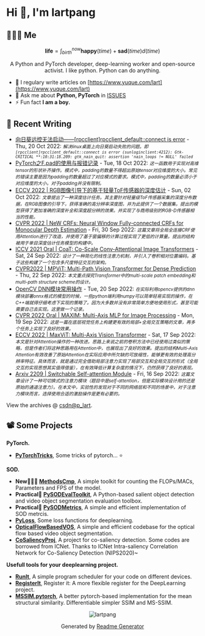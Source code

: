 # Hi 👋, I'm lartpang

## 🧑‍🤝‍🧑 Me

$$
\textbf{life} = \int_{birth}^{now} \mathbf{happy}(time) + \mathbf{sad}(time) d(time)
$$

<p align="center">A Python and PyTorch developer, deep-learning worker and open-source activist. I like python. Python can do anything.</p>

- 📝 I regulary write articles on [https://www.yuque.com/lart](https://www.yuque.com/lart)
- 💬 Ask me about **Python, PyTorch** in [ISSUES](https://github.com/lartpang/lartpang/issues)
- ⚡ Fun fact **I am a boy.**

## 📝 Recent Writing

<!-- writing starts -->
* [向日葵远控无法启动——[rpcclient]rpcclient_default::connect is error](https://blog.csdn.net/P_LarT/article/details/127423101) - Thu, 20 Oct 2022: <small>*解决linux桌面上向日葵启动失败的问题。即`[rpcclient]rpcclient_default::connect is error (sunloginclient:4212): Gtk-CRITICAL **:10:31:18.209: gtk_nain_quit: assertion 'nain_loops != NULL' failed`*</small>
* [PyTorch之F.pad的使用与报错记录](https://blog.csdn.net/P_LarT/article/details/127390628) - Tue, 18 Oct 2022: <small>*这一函数用于实现对高维tensor的形状补齐操作。模式中，padding的数量不得超出原始tensor对应维度的大小。常见的错误主要是因为padding的数量超过了对应模式的要求。模式中，padding的数量必须小于对应维度的大小。对于padding并没有限制。*</small>
* [ECCV 2022 | RGB图像引导下的基于轻量ToF传感器的深度估计](https://blog.csdn.net/P_LarT/article/details/127146695) - Sun, 02 Oct 2022: <small>*文章提出了一种深度估计任务。其主要针对轻量级ToF传感器采集的深度分布数据，在RGB图像的引导下，获得准确的高分辨率深度图，并为此提供了一个数据集。提出的模型获得了更加准确的深度补全和深度超分辨的效果。并实现了与商用级别的RGB-D传感器相当的性能。*</small>
* [CVPR 2022 | NeW CRFs: Neural Window Fully-connected CRFs for Monocular Depth Estimation](https://blog.csdn.net/P_LarT/article/details/127124910) - Fri, 30 Sep 2022: <small>*这篇文章将全局全连接CRF使用Attention进行了改造，并使用了基于窗偏移的计算过程实现了更低的计算量。提出的结构被用于单目深度估计任务模型的构建中。*</small>
* [ICCV 2021 Oral | CoaT: Co-Scale Conv-Attentional Image Transformers](https://blog.csdn.net/P_LarT/article/details/127023702) - Sat, 24 Sep 2022: <small>*设计了一种简化的线性注意力机制，并引入了卷积相对位置编码。基于这些构建了一个包含多尺度特征交互的架构。*</small>
* [CVPR2022 | MPViT: Multi-Path Vision Transformer for Dense Prediction](https://blog.csdn.net/P_LarT/article/details/126989548) - Thu, 22 Sep 2022: <small>*本文重点探究Transformer中的multi-scale patch embedding和multi-path structure scheme的设计。*</small>
* [OpenCV DNN模块常用操作](https://blog.csdn.net/P_LarT/article/details/126961138) - Tue, 20 Sep 2022: <small>*在实际利用opencv提供的dnn模块部署onnx格式的模型的时候，一些python端利用numpy可以简单轻易实现的操作，在C++端就得仔细考虑下实现的策略了。因为大多数并没有非常简单方便地使用形式，甚至可能需要自己去实现。这里做一个记录。*</small>
* [CVPR 2022 Oral | MAXIM: Multi-Axis MLP for Image Processing](https://blog.csdn.net/P_LarT/article/details/126931492) - Mon, 19 Sep 2022: <small>*这是一篇在底层视觉任务上构建更有效的局部+全局交互策略的文章，再多个任务上实现了良好的效果。*</small>
* [ECCV 2022 | MaxViT: Multi-Axis Vision Transformer](https://blog.csdn.net/P_LarT/article/details/126903713) - Sat, 17 Sep 2022: <small>*本文是针对Attention操作的一种改进。思路上来说之前的卷积方法中已经使用过类似的策略，但是作者们将这种思路用在Attention中，也展现出了良好的效果。提出的结构Multi-Axis Attention有效改善了原始Attention在实际应用中所欠缺的可放缩性，能够更有效的处理高分辨率特征。具体而言，就是通过完全借助局部注意力实现了局部交互和全局交互的形式（全局交互的实现思想其实值得借鉴），在有效降低计算复杂度的情况下，仍然获得了良好的表现。*</small>
* [Arxiv 2209 | Switchable Self-attention Module](https://blog.csdn.net/P_LarT/article/details/126896049) - Fri, 16 Sep 2022: <small>*这篇文章设计了一种可切换式的注意力模块（题目中是self-attention，但是实际模块设计用的还是原始的通道注意力）。在本文中，实验性的发现对于不同的网络层和不同的场景中，对于注意力模块而言，选择使用合适的激励操作是更有必要的。*</small>
<!-- writing ends -->

View the archives @ [csdn@p_lart](https://blog.csdn.net/p_lart).

## 📽️ Some Projects

**PyTorch.**
* [**PyTorchTricks**](https://github.com/lartpang/PyTorchTricks), Some tricks of pytorch… :star:

**SOD.**
* **New:rocket::rocket::rocket:** [**MethodsCmp**](https://github.com/lartpang/MethodsCmp), A simple toolkit for counting the FLOPs/MACs, Parameters and FPS of the model.
* **Practical:wrench:** [**PySODEvalToolkit**](https://github.com/lartpang/PySODEvalToolkit), A Python-based salient object detection and video object segmentation evaluation toolbox.
* **Practical:wrench:** [**PySODMetrics**](https://github.com/lartpang/PySODMetrics), A simple and efficient implementation of SOD metrcis.
* [**PyLoss**](https://github.com/lartpang/PyLoss), Some loss functions for deeplearning.
* [**OpticalFlowBasedVOS**](https://github.com/lartpang/OpticalFlowBasedVOS), A simple and efficient codebase for the optical flow based video object segmentation.
* [**CoSaliencyProj**](https://github.com/lartpang/CoSaliencyProj), A project for co-saliency detection. Some codes are borrowed from ICNet. Thanks to ICNet Intra-saliency Correlation Network for Co-Saliency Detection (NIPS2020)~

**Usefull tools for your deeplearning project.**
* [**RunIt**](https://github.com/lartpang/RunIt), A simple program scheduler for your code on different devices.
* [**RegisterIt**](https://github.com/lartpang/RegisterIt), Register it: A more flexible register for the DeepLearning project.
* [**MSSIM.pytorch**](https://github.com/lartpang/MSSIM.pytorch), A better pytorch-based implementation for the mean structural similarity. Differentiable simpler SSIM and MS-SSIM.

<p align="center"><img src="https://komarev.com/ghpvc/?username=lartpang" alt="lartpang" /></p>
<p align="center">Generated by <a href="https://rahuldkjain.github.io/gh-profile-readme-generator/" alt="generator">Readme Generator</a></p>
